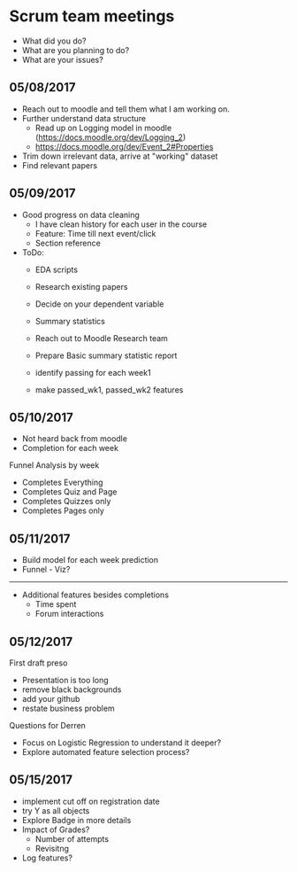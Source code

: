 # Scrum team meetings

* What did you do?
* What are you planning to do?
* What are your issues?

## 05/08/2017
* Reach out to moodle and tell them what I am working on.
* Further understand data structure
  * Read up on Logging model in moodle (https://docs.moodle.org/dev/Logging_2)
  * https://docs.moodle.org/dev/Event_2#Properties
* Trim down irrelevant data, arrive at "working" dataset
* Find relevant papers

## 05/09/2017
* Good progress on data cleaning
  * I have clean history for each user in the course
  * Feature: Time till next event/click
  * Section reference
* ToDo:
  * EDA scripts
  * Research existing papers
  * Decide on your dependent variable
  * Summary statistics
  * Reach out to Moodle Research team
  * Prepare Basic summary statistic report

  * identify passing for each week1
  * make passed_wk1, passed_wk2 features

## 05/10/2017
* Not heard back from moodle
* Completion for each week

Funnel Analysis by week
* Completes Everything
* Completes Quiz and Page
* Completes Quizzes only
* Completes Pages only


## 05/11/2017
* Build model for each week prediction
* Funnel - Viz?

---

* Additional features besides completions
  * Time spent
  * Forum interactions

## 05/12/2017
First draft preso
* Presentation is too long
* remove black backgrounds
* add your github
* restate business problem

Questions for Derren
* Focus on Logistic Regression to understand it deeper?
* Explore automated feature selection process?


## 05/15/2017
* implement cut off on registration date
* try Y as all objects
* Explore Badge in more details
* Impact of Grades?
  * Number of attempts
  * Revisitng
* Log features?
